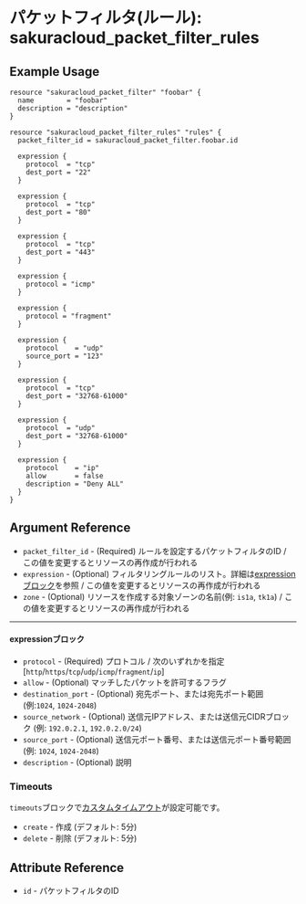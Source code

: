 # パケットフィルタ(ルール): sakuracloud_packet_filter_rules

## Example Usage

```hcl
resource "sakuracloud_packet_filter" "foobar" {
  name        = "foobar"
  description = "description"
}

resource "sakuracloud_packet_filter_rules" "rules" {
  packet_filter_id = sakuracloud_packet_filter.foobar.id

  expression {
    protocol  = "tcp"
    dest_port = "22"
  }

  expression {
    protocol  = "tcp"
    dest_port = "80"
  }

  expression {
    protocol  = "tcp"
    dest_port = "443"
  }

  expression {
    protocol = "icmp"
  }

  expression {
    protocol = "fragment"
  }

  expression {
    protocol    = "udp"
    source_port = "123"
  }

  expression {
    protocol  = "tcp"
    dest_port = "32768-61000"
  }

  expression {
    protocol  = "udp"
    dest_port = "32768-61000"
  }

  expression {
    protocol    = "ip"
    allow       = false
    description = "Deny ALL"
  }
}
```
## Argument Reference

* `packet_filter_id` - (Required) ルールを設定するパケットフィルタのID / この値を変更するとリソースの再作成が行われる
* `expression` - (Optional) フィルタリングルールのリスト。詳細は[expressionブロック](#expression)を参照 / この値を変更するとリソースの再作成が行われる
* `zone` - (Optional) リソースを作成する対象ゾーンの名前(例: `is1a`, `tk1a`) / この値を変更するとリソースの再作成が行われる

---

#### expressionブロック

* `protocol` - (Required) プロトコル / 次のいずれかを指定 [`http`/`https`/`tcp`/`udp`/`icmp`/`fragment`/`ip`]
* `allow` - (Optional) マッチしたパケットを許可するフラグ
* `destination_port` - (Optional) 宛先ポート、または宛先ポート範囲 (例:`1024`, `1024-2048`)
* `source_network` - (Optional) 送信元IPアドレス、または送信元CIDRブロック (例: `192.0.2.1`, `192.0.2.0/24`)
* `source_port` - (Optional) 送信元ポート番号、または送信元ポート番号範囲 (例: `1024`, `1024-2048`)
* `description` - (Optional) 説明

### Timeouts

`timeouts`ブロックで[カスタムタイムアウト](https://www.terraform.io/docs/configuration/resources.html#operation-timeouts)が設定可能です。  

* `create` - 作成 (デフォルト: 5分)
* `delete` - 削除 (デフォルト: 5分)

## Attribute Reference

* `id` - パケットフィルタのID

